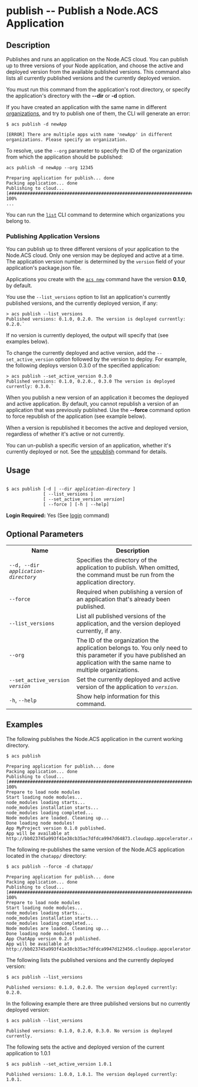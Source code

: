 
# publish -- Publish a Node.ACS Application

## Description

Publishes and runs an application on the Node.ACS cloud. You can publish up to three versions of
your Node application, and choose the active and deployed version from the available published
versions. This command also lists all currently published versions and the currently deployed
version.

You must run this command from the application's root directory, or specify the application's
directory with the **--dir** or **-d** option.

If you have created an application with the same name in different [organizations](/platform/latest/#!/guide/Managing_Organizations), 
and try to publish one of them, the CLI will generate an error:

    $ acs publish -d newApp
     
    [ERROR] There are multiple apps with name 'newApp' in different organizations. Please specify an organization.

To resolve, use the `--org` parameter to specify the ID of the organization from which the application should be published:

    acs publish -d newApp --org 12345
     
    Preparing application for publish... done
    Packing application... done
    Publishing to cloud...
    [##########################################################################] 100%
    ...

You can run the [`list`](/cloud/latest/#!/guide/node_cli_list) CLI command to determine which organizations 
you belong to.

### Publishing Application Versions ###

You can publish up to three different versions of your application to the Node.ACS cloud. Only one
version may be deployed and active at a time. The application version number is determined by the
`version` field of your application's package.json file.

Applications you create with the [`acs
new`](http://docs.appcelerator.com/cloud/latest/#!/guide/node_cli_new)  command have the version **0.1.0**, by default.

You use the `--list_versions` option to list an application's currently published versions, and the
currently deployed version, if any:

```
> acs publish --list_versions
Published versions: 0.1.0, 0.2.0. The version is deployed currently: 0.2.0.`
```

If no version is currently deployed, the output will specify that (see examples below).

To change the currently deployed and active version, add the `--set_active_version` option followed
by the version to deploy. For example, the following deploys version 0.3.0 of the specified
application:

```
> acs publish --set_active_version 0.3.0
Published versions: 0.1.0, 0.2.0., 0.3.0 The version is deployed currently: 0.3.0.`
```

When you publish a new version of an application it becomes the deployed and active application. By
default, you cannot republish a version of an application that was previously published. Use the
**\--force** command option to force republish of the application (see example below).

When a version is republished it becomes the active and deployed version, regardless of whether it's
active or not currently.

You can un-publish a specific version of an application, whether it's currently deployed or not. See the 
[unpublish](http://docs.appcelerator.com/cloud/latest/#!/guide/node_cli_unpublish) command for details.

## Usage ##

<pre><code>
$ acs publish [-d | --dir <em>application-directory</em> ] 
              [ --list_versions ] 
              [ --set_active_version <em>version</em>] 
              [ --force ] [-h | --help]</code></pre>

**Login Required:** Yes (See [login](#!/guide/node_cli_login) command)

## Optional Parameters

<table class="doc-table">
    <tbody>
        <tr> 
            <th>Name</th>
            <th>Description</th>
        </tr>
        <tr>
            <td><code>--d, --dir <em>application-directory</em></code></td>
            <td>Specifies the directory of the application to publish. When omitted, 
            the command must be run from the application directory.</td>
        </tr>
        <tr>
            <td><code>--force</code></td>
            <td>Required when publishing a version of an application that's already been published. </td>
        </tr>
        <tr>
            <td><code>--list_versions</code></td>
            <td>List all published versions of the application, and the version deployed currently, if any.</td>
        </tr>
        <tr>
            <td><code>--org</code></td>
            <td>The ID of the organization the application belongs to. You only need to this parameter
            if you have published an application with the same name to multiple organizations.
             </td>
        </tr>
        <tr>
            <td><code>--set_active_version <em>version</em></code></td>
            <td>Set the currently deployed and active version of the application to <code><em>version</em></code>.</td>
        </tr>
        <tr>
            <td><code>-h</code>, <code>--help</code></td>
            <td>Show help information for this command.</td>
        </tr>
    </tbody>
</table>


## Examples

The following publishes the Node.ACS application in the current working directory.
    
    $ acs publish
    
    Preparing application for publish... done
    Packing application... done
    Publishing to cloud...
    [##########################################################################] 100%
    Prepare to load node modules
    Start loading node modules...
    node_modules loading starts...
    node_modules installation starts...
    node_modules loading completed...
    Node modules are loaded. Cleaning up...
    Done loading node modules!
    App MyProject version 0.1.0 published.
    App will be available at http://bb023745a993f41e38cb35ac7dfdca9947d64873.cloudapp.appcelerator.com

The following re-publishes the same version of the Node.ACS application located in the `chatapp/` directory:
    
    $ acs publish --force -d chatapp/
    
    Preparing application for publish... done
    Packing application... done
    Publishing to cloud...
    [##########################################################################] 100%
    Prepare to load node modules
    Start loading node modules...
    node_modules loading starts...
    node_modules installation starts...
    node_modules loading completed...
    Node modules are loaded. Cleaning up...
    Done loading node modules!
    App ChatApp version 0.2.0 published.
    App will be available at http://bb023745a993f41e38cb35ac7dfdca9947d123456.cloudapp.appcelerator.com


The following lists the published versions and the currently deployed version: 

    $ acs publish --list_versions

    Published versions: 0.1.0, 0.2.0. The version deployed currently: 0.2.0.

In the following example there are three published versions but no currently deployed version:

    $ acs publish --list_versions

    Published versions: 0.1.0, 0.2.0, 0.3.0. No version is deployed currently.

The following sets the active and deployed version of the current application to 1.0.1

    $ acs publish --set_active_version 1.0.1

    Published versions: 1.0.0, 1.0.1. The version deployed currently: 1.0.1.
